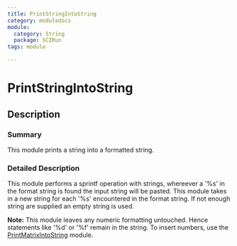 ```yaml
---
title: PrintStringIntoString
category: moduledocs
module:
  category: String
  package: SCIRun
tags: module

---
```


# PrintStringIntoString

## Description

### Summary

This module prints a string into a formatted string.

### Detailed Description

This module performs a sprintf operation with strings, whereever a '%s' in the format string is found the input string will be pasted. This module takes in a new string for each '%s' encountered in the format string. If not enough string are supplied an empty string is used.

**Note:** This module leaves any numeric formatting untouched. Hence statements like '%d' or '%f' remain in the string. To insert numbers, use the [PrintMatrixIntoString](printmatrixintostring) module.

